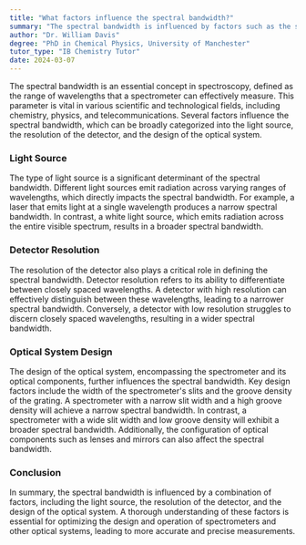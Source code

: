 ```yaml
---
title: "What factors influence the spectral bandwidth?"
summary: "The spectral bandwidth is influenced by factors such as the source of light, the detector's resolution, and the optical system's design."
author: "Dr. William Davis"
degree: "PhD in Chemical Physics, University of Manchester"
tutor_type: "IB Chemistry Tutor"
date: 2024-03-07
---
```


The spectral bandwidth is an essential concept in spectroscopy, defined as the range of wavelengths that a spectrometer can effectively measure. This parameter is vital in various scientific and technological fields, including chemistry, physics, and telecommunications. Several factors influence the spectral bandwidth, which can be broadly categorized into the light source, the resolution of the detector, and the design of the optical system.

### Light Source

The type of light source is a significant determinant of the spectral bandwidth. Different light sources emit radiation across varying ranges of wavelengths, which directly impacts the spectral bandwidth. For example, a laser that emits light at a single wavelength produces a narrow spectral bandwidth. In contrast, a white light source, which emits radiation across the entire visible spectrum, results in a broader spectral bandwidth.

### Detector Resolution

The resolution of the detector also plays a critical role in defining the spectral bandwidth. Detector resolution refers to its ability to differentiate between closely spaced wavelengths. A detector with high resolution can effectively distinguish between these wavelengths, leading to a narrower spectral bandwidth. Conversely, a detector with low resolution struggles to discern closely spaced wavelengths, resulting in a wider spectral bandwidth.

### Optical System Design

The design of the optical system, encompassing the spectrometer and its optical components, further influences the spectral bandwidth. Key design factors include the width of the spectrometer's slits and the groove density of the grating. A spectrometer with a narrow slit width and a high groove density will achieve a narrow spectral bandwidth. In contrast, a spectrometer with a wide slit width and low groove density will exhibit a broader spectral bandwidth. Additionally, the configuration of optical components such as lenses and mirrors can also affect the spectral bandwidth.

### Conclusion

In summary, the spectral bandwidth is influenced by a combination of factors, including the light source, the resolution of the detector, and the design of the optical system. A thorough understanding of these factors is essential for optimizing the design and operation of spectrometers and other optical systems, leading to more accurate and precise measurements.
    